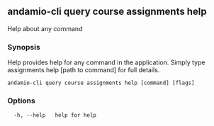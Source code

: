 ## andamio-cli query course assignments help

Help about any command

### Synopsis

Help provides help for any command in the application.
Simply type assignments help [path to command] for full details.

```
andamio-cli query course assignments help [command] [flags]
```

### Options

```
  -h, --help   help for help
```

